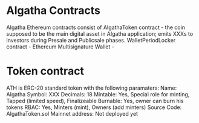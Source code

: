 # AIgatha Contracts
AIgatha Ethereum contracts consist of
AIgathaToken contract - the coin supposed to be the main digital asset in AIgatha application; emits XXXs to investors during Presale and Publicsale phases.
WalletPeriodLocker contract - 
Ethereum Multisignature Wallet - 
# Token contract
ATH is ERC-20 standard token with the following paramaters:
Name: AIgatha
Symbol: XXX
Decimals: 18
Mintable: Yes, Special role for minting, Tapped (limited speed), Finalizeable
Burnable: Yes, owner can burn his tokens
RBAC: Yes, Minters (mint), Owners (add minters)
Source Code: AIgathaToken.sol
Mainnet address: Not deployed yet
